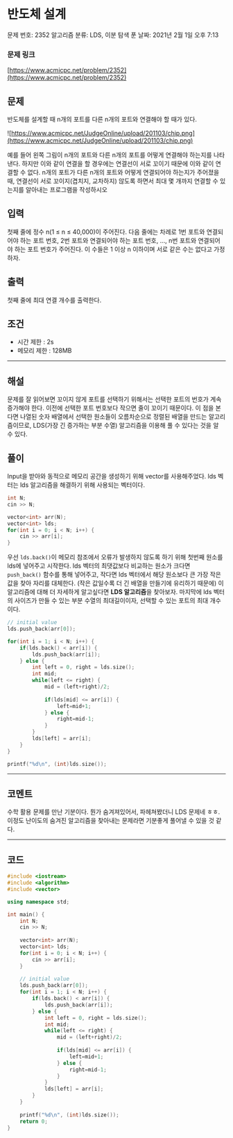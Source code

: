 # 반도체 설계

문제 번호: 2352
알고리즘 분류: LDS, 이분 탐색
푼 날짜: 2021년 2월 1일 오후 7:13

### 문제 링크

[https://www.acmicpc.net/problem/2352](https://www.acmicpc.net/problem/2352)

## 문제

반도체를 설계할 때 n개의 포트를 다른 n개의 포트와 연결해야 할 때가 있다.

![https://www.acmicpc.net/JudgeOnline/upload/201103/chip.png](https://www.acmicpc.net/JudgeOnline/upload/201103/chip.png)

예를 들어 왼쪽 그림이 n개의 포트와 다른 n개의 포트를 어떻게 연결해야 하는지를 나타낸다. 하지만 이와 같이 연결을 할 경우에는 연결선이 서로 꼬이기 때문에 이와 같이 연결할 수 없다. n개의 포트가 다른 n개의 포트와 어떻게 연결되어야 하는지가 주어졌을 때, 연결선이 서로 꼬이지(겹치지, 교차하지) 않도록 하면서 최대 몇 개까지 연결할 수 있는지를 알아내는 프로그램을 작성하시오

## 입력

첫째 줄에 정수 n(1 ≤ n ≤ 40,000)이 주어진다. 다음 줄에는 차례로 1번 포트와 연결되어야 하는 포트 번호, 2번 포트와 연결되어야 하는 포트 번호, …, n번 포트와 연결되어야 하는 포트 번호가 주어진다. 이 수들은 1 이상 n 이하이며 서로 같은 수는 없다고 가정하자.

## 출력

첫째 줄에 최대 연결 개수를 출력한다.

## 조건

- 시간 제한 : 2s
- 메모리 제한 : 128MB

---

## 해설

문제를 잘 읽어보면 꼬이지 않게 포트를 선택하기 위해서는 선택한 포트의 번호가 계속 증가해야 한다. 이전에 선택한 포트 번호보다 작으면 줄이 꼬이기 때문이다. 이 점을 본다면 나열된 숫자 배열에서 선택한 원소들이 오름차순으로 정렬된 배열을 만드는 알고리즘이므로, LDS(가장 긴 증가하는 부분 수열) 알고리즘을 이용해 풀 수 있다는 것을 알 수 있다.

## 풀이

Input을 받아와 동적으로 메모리 공간을 생성하기 위해 vector를 사용해주었다. lds 벡터는 lds 알고리즘을 해결하기 위해 사용되는 벡터이다. 

```cpp
int N;
cin >> N;

vector<int> arr(N);
vector<int> lds;
for(int i = 0; i < N; i++) {
    cin >> arr[i];
}
```

우선 `lds.back()`이 메모리 참조에서 오류가 발생하지 않도록 하기 위해 첫번째 원소를 lds에 넣어주고 시작한다. lds 벡터의 최댓값보다 비교하는 원소가 크다면 `push_back()` 함수를 통해 넣어주고, 작다면 lds 벡터에서 해당 원소보다 큰 가장 작은 값을 찾아 자리를 대체한다. (작은 값일수록 더 긴 배열을 만들기에 유리하기 때문에) 이 알고리즘에 대해 더 자세하게 알고싶다면 **LDS 알고리즘**을 찾아보자. 마지막에 lds 벡터의 사이즈가 만들 수 있는 부분 수열의 최대길이이자, 선택할 수 있는 포트의 최대 개수이다. 

```cpp
// initial value
lds.push_back(arr[0]);

for(int i = 1; i < N; i++) {
    if(lds.back() < arr[i]) {
        lds.push_back(arr[i]);
    } else {
        int left = 0, right = lds.size();
        int mid;
        while(left <= right) {
            mid = (left+right)/2;
        
            if(lds[mid] <= arr[i]) {
                left=mid+1;
            } else {
                right=mid-1;
            }
        }
        lds[left] = arr[i];
    }
}

printf("%d\n", (int)lds.size());

```

---

## 코멘트

수학 활용 문제를 만난 기분이다. 뭔가 숨겨져있어서, 파헤쳐봤더니 LDS 문제네 ㅎㅎ. 이정도 난이도의 숨겨진 알고리즘을 찾아내는 문제라면 기분좋게 풀어낼 수 있을 것 같다.

---

## 코드

```cpp
#include <iostream>
#include <algorithm>
#include <vector>

using namespace std;

int main() {
    int N;
    cin >> N;
    
    vector<int> arr(N);
    vector<int> lds;
    for(int i = 0; i < N; i++) {
        cin >> arr[i];
    }
    
    // initial value
    lds.push_back(arr[0]);
    for(int i = 1; i < N; i++) {
        if(lds.back() < arr[i]) {
            lds.push_back(arr[i]);
        } else {
            int left = 0, right = lds.size();
            int mid;
            while(left <= right) {
                mid = (left+right)/2;
            
                if(lds[mid] <= arr[i]) {
                    left=mid+1;
                } else {
                    right=mid-1;
                }
            }
            lds[left] = arr[i];
        }
    }
    
    printf("%d\n", (int)lds.size());
    return 0;
}
```